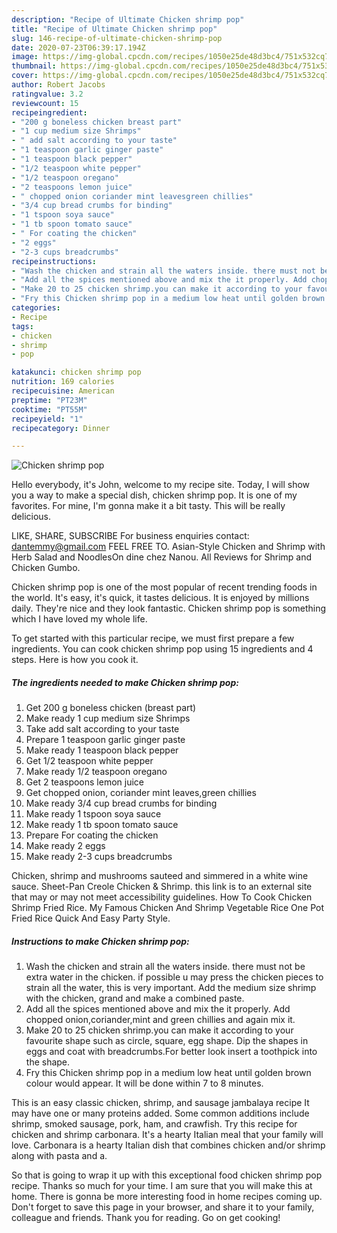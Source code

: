 ```yaml
---
description: "Recipe of Ultimate Chicken shrimp pop"
title: "Recipe of Ultimate Chicken shrimp pop"
slug: 146-recipe-of-ultimate-chicken-shrimp-pop
date: 2020-07-23T06:39:17.194Z
image: https://img-global.cpcdn.com/recipes/1050e25de48d3bc4/751x532cq70/chicken-shrimp-pop-recipe-main-photo.jpg
thumbnail: https://img-global.cpcdn.com/recipes/1050e25de48d3bc4/751x532cq70/chicken-shrimp-pop-recipe-main-photo.jpg
cover: https://img-global.cpcdn.com/recipes/1050e25de48d3bc4/751x532cq70/chicken-shrimp-pop-recipe-main-photo.jpg
author: Robert Jacobs
ratingvalue: 3.2
reviewcount: 15
recipeingredient:
- "200 g boneless chicken breast part"
- "1 cup medium size Shrimps"
- " add salt according to your taste"
- "1 teaspoon garlic ginger paste"
- "1 teaspoon black pepper"
- "1/2 teaspoon white pepper"
- "1/2 teaspoon oregano"
- "2 teaspoons lemon juice"
- " chopped onion coriander mint leavesgreen chillies"
- "3/4 cup bread crumbs for binding"
- "1 tspoon soya sauce"
- "1 tb spoon tomato sauce"
- " For coating the chicken"
- "2 eggs"
- "2-3 cups breadcrumbs"
recipeinstructions:
- "Wash the chicken and strain all the waters inside. there must not be extra water in the chicken. if possible u may press the chicken pieces to strain all the water, this is very important. Add the medium size shrimp with the chicken, grand and make a combined paste."
- "Add all the spices mentioned above and mix the it properly. Add chopped onion,coriander,mint and green chillies and again mix it."
- "Make 20 to 25 chicken shrimp.you can make it according to your favourite shape such as circle, square, egg shape. Dip the shapes in eggs and coat with breadcrumbs.For better look insert a toothpick into the shape."
- "Fry this Chicken shrimp pop in a medium low heat until golden brown colour would appear. It will be done within 7 to 8 minutes."
categories:
- Recipe
tags:
- chicken
- shrimp
- pop

katakunci: chicken shrimp pop 
nutrition: 169 calories
recipecuisine: American
preptime: "PT23M"
cooktime: "PT55M"
recipeyield: "1"
recipecategory: Dinner

---
```



![Chicken shrimp pop](https://img-global.cpcdn.com/recipes/1050e25de48d3bc4/751x532cq70/chicken-shrimp-pop-recipe-main-photo.jpg)

Hello everybody, it's John, welcome to my recipe site. Today, I will show you a way to make a special dish, chicken shrimp pop. It is one of my favorites. For mine, I'm gonna make it a bit tasty. This will be really delicious.

LIKE, SHARE, SUBSCRIBE For business enquiries contact: dantemmy@gmail.com FEEL FREE TO. Asian-Style Chicken and Shrimp with Herb Salad and NoodlesOn dine chez Nanou. All Reviews for Shrimp and Chicken Gumbo.

Chicken shrimp pop is one of the most popular of recent trending foods in the world. It's easy, it's quick, it tastes delicious. It is enjoyed by millions daily. They're nice and they look fantastic. Chicken shrimp pop is something which I have loved my whole life.


To get started with this particular recipe, we must first prepare a few ingredients. You can cook chicken shrimp pop using 15 ingredients and 4 steps. Here is how you cook it.

<!--inarticleads1-->

##### The ingredients needed to make Chicken shrimp pop:

1. Get 200 g boneless chicken (breast part)
1. Make ready 1 cup medium size Shrimps
1. Take  add salt according to your taste
1. Prepare 1 teaspoon garlic ginger paste
1. Make ready 1 teaspoon black pepper
1. Get 1/2 teaspoon white pepper
1. Make ready 1/2 teaspoon oregano
1. Get 2 teaspoons lemon juice
1. Get  chopped onion, coriander mint leaves,green chillies
1. Make ready 3/4 cup bread crumbs for binding
1. Make ready 1 tspoon soya sauce
1. Make ready 1 tb spoon tomato sauce
1. Prepare  For coating the chicken
1. Make ready 2 eggs
1. Make ready 2-3 cups breadcrumbs


Chicken, shrimp and mushrooms sauteed and simmered in a white wine sauce. Sheet-Pan Creole Chicken &amp; Shrimp. this link is to an external site that may or may not meet accessibility guidelines. How To Cook Chicken Shrimp Fried Rice. My Famous Chicken And Shrimp Vegetable Rice One Pot Fried Rice Quick And Easy Party Style. 

<!--inarticleads2-->

##### Instructions to make Chicken shrimp pop:

1. Wash the chicken and strain all the waters inside. there must not be extra water in the chicken. if possible u may press the chicken pieces to strain all the water, this is very important. Add the medium size shrimp with the chicken, grand and make a combined paste.
1. Add all the spices mentioned above and mix the it properly. Add chopped onion,coriander,mint and green chillies and again mix it.
1. Make 20 to 25 chicken shrimp.you can make it according to your favourite shape such as circle, square, egg shape. Dip the shapes in eggs and coat with breadcrumbs.For better look insert a toothpick into the shape.
1. Fry this Chicken shrimp pop in a medium low heat until golden brown colour would appear. It will be done within 7 to 8 minutes.


This is an easy classic chicken, shrimp, and sausage jambalaya recipe It may have one or many proteins added. Some common additions include shrimp, smoked sausage, pork, ham, and crawfish. Try this recipe for chicken and shrimp carbonara. It&#39;s a hearty Italian meal that your family will love. Carbonara is a hearty Italian dish that combines chicken and/or shrimp along with pasta and a. 

So that is going to wrap it up with this exceptional food chicken shrimp pop recipe. Thanks so much for your time. I am sure that you will make this at home. There is gonna be more interesting food in home recipes coming up. Don't forget to save this page in your browser, and share it to your family, colleague and friends. Thank you for reading. Go on get cooking!
